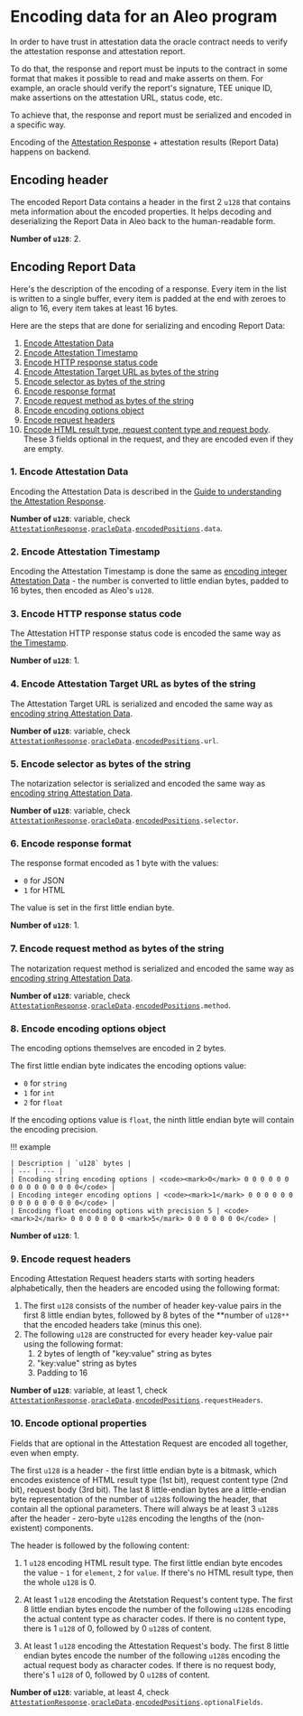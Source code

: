 # Encoding data for an Aleo program

In order to have trust in attestation data the oracle contract needs to verify the attestation response and attestation report.

To do that, the response and report must be inputs to the contract in some format that makes it possible to read and make asserts on
them. For example, an oracle should verify the report's signature, TEE unique ID, make assertions on the attestation URL, status code, etc.

To achieve that, the response and report must be serialized and encoded in a specific way.

Encoding of the [Attestation Response](../sdk/js_api.md#type-attestationresponse) + attestation results (Report Data) happens on backend.

## Encoding header

The encoded Report Data contains a header in the first 2 `u128` that contains meta information about the encoded properties.
It helps decoding and deserializing the Report Data in Aleo back to the human-readable form.

**Number of `u128`**: 2.

## Encoding Report Data

Here's the description of the encoding of a response. Every item in the list is written to a single buffer,
every item is padded at the end with zeroes to align to 16, every item takes at least 16 bytes.

Here are the steps that are done for serializing and encoding Report Data:

1. [Encode Attestation Data](#1-encode-attestation-data)
2. [Encode Attestation Timestamp](#2-encode-attestation-timestamp)
3. [Encode HTTP response status code](#3-encode-http-response-status-code)
4. [Encode Attestation Target URL as bytes of the string](#4-encode-attestation-target-url-as-bytes-of-the-string)
5. [Encode selector as bytes of the string](#5-encode-selector-as-bytes-of-the-string)
6. [Encode response format](#6-encode-response-format)
7. [Encode request method as bytes of the string](#7-encode-request-method-as-bytes-of-the-string)
8. [Encode encoding options object](#8-encode-encoding-options-object)
9. [Encode request headers](#9-encode-request-headers)
10. [Encode HTML result type, request content type and request body](#10-encode-optional-properties). These 3 fields optional in the request, and they are encoded even if they are empty.

### 1. Encode Attestation Data

Encoding the Attestation Data is described in the [Guide to understanding the Attestation Response](./understanding_response.md#about-encoding-data-for-aleo).

**Number of `u128`**: variable, check <code>[AttestationResponse](../sdk/js_api.md#type-attestationresponse).[oracleData](../sdk/js_api.md#type-oracledata).[encodedPositions](../sdk/js_api.md#type-proofpositionalinfo).data</code>.

### 2. Encode Attestation Timestamp

Encoding the Attestation Timestamp is done the same as [encoding integer Attestation Data](./understanding_response.md#attestation-data-as-an-integer) - the number is converted to little
endian bytes, padded to 16 bytes, then encoded as Aleo's `u128`.

### 3. Encode HTTP response status code

The Attestation HTTP response status code is encoded the same way as [the Timestamp](#step-2).

**Number of `u128`**: 1.

### 4. Encode Attestation Target URL as bytes of the string

The Attestation Target URL is serialized and encoded the same way as [encoding string Attestation Data](./understanding_response.md#attestation-data-as-a-string).

**Number of `u128`**: variable, check <code>[AttestationResponse](../sdk/js_api.md#type-attestationresponse).[oracleData](../sdk/js_api.md#type-oracledata).[encodedPositions](../sdk/js_api.md#type-proofpositionalinfo).url</code>.

### 5. Encode selector as bytes of the string

The notarization selector is serialized and encoded the same way as [encoding string Attestation Data](./understanding_response.md#attestation-data-as-a-string).

**Number of `u128`**: variable, check <code>[AttestationResponse](../sdk/js_api.md#type-attestationresponse).[oracleData](../sdk/js_api.md#type-oracledata).[encodedPositions](../sdk/js_api.md#type-proofpositionalinfo).selector</code>.

### 6. Encode response format

The response format encoded as 1 byte with the values:

- `0` for JSON
- `1` for HTML

The value is set in the first little endian byte.

**Number of `u128`**: 1.

### 7. Encode request method as bytes of the string

The notarization request method is serialized and encoded the same way as [encoding string Attestation Data](./understanding_response.md#attestation-data-as-a-string).

**Number of `u128`**: variable, check <code>[AttestationResponse](../sdk/js_api.md#type-attestationresponse).[oracleData](../sdk/js_api.md#type-oracledata).[encodedPositions](../sdk/js_api.md#type-proofpositionalinfo).method</code>.

### 8. Encode encoding options object

The encoding options themselves are encoded in 2 bytes.

The first little endian byte indicates the encoding options value:

- `0` for `string`
- `1` for `int`
- `2` for `float`

If the encoding options value is `float`, the ninth little endian byte will contain the encoding precision.

!!! example

    | Description | `u128` bytes |
    | --- | --- |
    | Encoding string encoding options | <code><mark>0</mark> 0 0 0 0 0 0 0 0 0 0 0 0 0 0 0</code> |
    | Encoding integer encoding options | <code><mark>1</mark> 0 0 0 0 0 0 0 0 0 0 0 0 0 0 0</code> |
    | Encoding float encoding options with precision 5 | <code><mark>2</mark> 0 0 0 0 0 0 0 <mark>5</mark> 0 0 0 0 0 0 0</code> |

**Number of `u128`**: 1.

### 9. Encode request headers

Encoding Attestation Request headers starts with sorting headers alphabetically, then the headers are encoded using
the following format:

1. The first `u128` consists of the number of header key-value pairs in the first 8 little endian bytes, followed by
8 bytes of the **number of `u128**` that the encoded headers take (minus this one).
2. The following `u128` are constructed for every header key-value pair using the following format:
    1. 2 bytes of length of "key:value" string as bytes
    2. "key:value" string as bytes
    3. Padding to 16

**Number of `u128`**: variable, at least 1, check <code>[AttestationResponse](../sdk/js_api.md#type-attestationresponse).[oracleData](../sdk/js_api.md#type-oracledata).[encodedPositions](../sdk/js_api.md#type-proofpositionalinfo).requestHeaders</code>.

### 10. Encode optional properties

Fields that are optional in the Attestation Request are encoded all together, even when empty.

The first `u128` is a header - the first little endian byte is a bitmask, which encodes existence of HTML result type (1st bit),
request content type (2nd bit), request body (3rd bit). The last 8 little-endian bytes are a little-endian byte representation of
the number of `u128`s following the header, that contain all the optional parameters. There will always be at least 3 `u128`s after the header - zero-byte `u128`s encoding the lengths of the (non-existent) components.

The header is followed by the following content:

1. 1 `u128` encoding HTML result type. The first little endian byte encodes the value - `1` for `element`, `2` for `value`.
If there's no HTML result type, then the whole `u128` is 0.

2. At least 1 `u128` encoding the Atetstation Request's content type.
The first 8 little endian bytes encode the number of the following `u128`s encoding the actual content type as character
codes. If there is no content type, there is 1 `u128` of 0, followed by 0 `u128`s of content.

3. At least 1 `u128` encoding the Attestation Request's body. The first 8 little endian bytes encode the number of the following `u128`s encoding the actual request body as character codes.
If there is no request body, there's 1 `u128` of 0, followed by 0 `u128`s of content.

**Number of `u128`**: variable, at least 4, check <code>[AttestationResponse](../sdk/js_api.md#type-attestationresponse).[oracleData](../sdk/js_api.md#type-oracledata).[encodedPositions](../sdk/js_api.md#type-proofpositionalinfo).optionalFields</code>.

